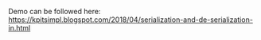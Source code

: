 Demo can be followed here: https://kpitsimpl.blogspot.com/2018/04/serialization-and-de-serialization-in.html
